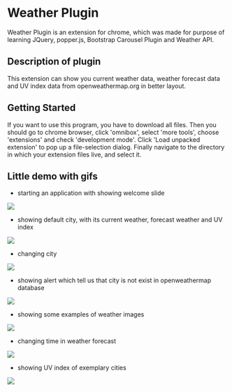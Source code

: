 # Weather Plugin

Weather Plugin is an extension for chrome, which was made for purpose of learning JQuery, popper.js, Bootstrap Carousel Plugin and Weather API.

## Description of plugin
This extension can show you current weather data, weather forecast data and UV index data from openweathermap.org in better layout. 

## Getting Started

If you want to use this program, you have to download all files. Then you should go to chrome browser, click 'omnibox', select 'more tools', choose 'extensions' and check 'development mode'. Click 'Load unpacked extension' to pop up a file-selection dialog. Finally navigate to the directory in which your extension files live, and select it.

## Little demo with gifs

- starting an application with showing welcome slide

<img src="https://media.giphy.com/media/3ohhwMN0lJ2RvLTU6k/giphy.gif"/>

- showing default city, with its current weather, forecast weather and UV index

<img src="https://media.giphy.com/media/l1J9NQY2Ypk8YoitO/giphy.gif"/>

- changing city

<img src="https://media.giphy.com/media/l1J9OjShNd3Y048Gk/giphy.gif"/>

- showing alert which tell us that city is not exist in openweathermap database

<img src="https://media.giphy.com/media/xT9IgMGXp6ArWnXquY/giphy.gif"/>

- showing some examples of weather images

<img src="https://media.giphy.com/media/xT9IgjksMfGSNor6Zq/giphy.gif"/>

- changing time in weather forecast

<img src="https://media.giphy.com/media/3o7aDaI4s1J2LXiABW/giphy.gif"/>

- showing UV index of exemplary cities

<img src="https://media.giphy.com/media/3ohhwmgp7A8SQbLCxO/giphy.gif"/>





